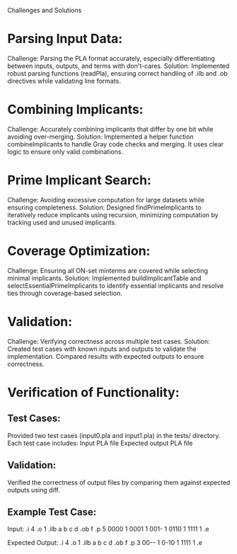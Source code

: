 
Challenges and Solutions

# Parsing Input Data:
Challenge: Parsing the PLA format accurately, especially differentiating between inputs, outputs, and terms with don't-cares.
Solution: Implemented robust parsing functions (readPla), ensuring correct handling of .ilb and .ob directives while validating line formats.

# Combining Implicants:
Challenge: Accurately combining implicants that differ by one bit while avoiding over-merging.
Solution: Implemented a helper function combineImplicants to handle Gray code checks and merging. It uses clear logic to ensure only valid combinations.

#  Prime Implicant Search:
Challenge: Avoiding excessive computation for large datasets while ensuring completeness.
Solution: Designed findPrimeImplicants to iteratively reduce implicants using recursion, minimizing computation by tracking used and unused implicants.

# Coverage Optimization:
Challenge: Ensuring all ON-set minterms are covered while selecting minimal implicants.
Solution: Implemented buildImplicantTable and selectEssentialPrimeImplicants to identify essential implicants and resolve ties through coverage-based selection.

# Validation:
Challenge: Verifying correctness across multiple test cases.
Solution: Created test cases with known inputs and outputs to validate the implementation. Compared results with expected outputs to ensure correctness.

# Verification of Functionality:

## Test Cases:
Provided two test cases (input0.pla and input1.pla) in the tests/ directory.
Each test case includes:
Input PLA file
Expected output PLA file

## Validation:
Verified the correctness of output files by comparing them against expected outputs using diff.

## Example Test Case:

Input:
.i 4
.o 1
.ilb a b c d
.ob f
.p 5
0000 1
0001 1
001- 1
0110 1
1111 1
.e

Expected Output:
.i 4
.o 1
.ilb a b c d
.ob f
.p 3
00-- 1
0-10 1
1111 1
.e
